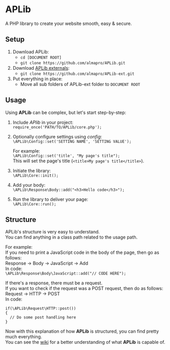 # APLib
A PHP library to create your website smooth, easy &amp; secure.

## Setup
1. Download APLib:  
   * `cd [DOCUMENT ROOT]`  
   * `git clone https://github.com/almapro/APLib.git`  
2. Download [APLib externals](https://github.com/almapro/APLib-ext/):  
   * `git clone https://github.com/almapro/APLib-ext.git`  
3. Put everything in place:  
   * Move all sub folders of APLib-ext folder to `DOCUMENT ROOT`

## Usage
Using **APLib** can be complex, but let's start step-by-step:  
   1. Include _APlib_ in your project:  
      `require_once('PATH/TO/APLib/core.php');`  
   2. Optionally configure settings using *config*:  
      `\APLib\Config::set('SETTING NAME', 'SETTING VALUE');`  

      For example:  
      `\APLib\Config::set('title', "My page's title");`  
      This will set the page's title (`<title>My page's title</title>`).
   3. Initiate the library:  
      `\APLib\Core::init();`  
   4. Add your body:  
      `\APLib\Response\Body::add("<h3>Hello code</h3>");`  
   5. Run the library to deliver your page:  
      `\APLib\Core::run();`

## Structure
APLib's structure is very easy to understand.  
You can find anything in a class path related to the usage path.

For example:  
   If you need to print a JavaScript code in the body of the page, then go as follows:  
   Response -> Body -> JavaScript -> Add  
   In code:  
   `\APLib\Response\Body\JavaScript::add("// CODE HERE");`

   If there's a response, there must be a request.  
   If you want to check if the request was a POST request, then do as follows:  
   Request -> HTTP -> POST  
   In code:  
   ```
   if(\APLib\Request\HTTP::post())
   {
     // Do some post handling here
   }
   ```

Now with this explanation of how **APLib** is structured, you can find pretty much everything.  
You can see the [wiki](https://github.com/almapro/APLib/wiki/) for a better understanding of what **APLib** is capable of.

